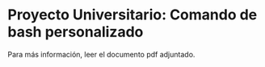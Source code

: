 # Proyecto Universitario: Comando de bash personalizado

Para más información, leer el documento pdf adjuntado.
